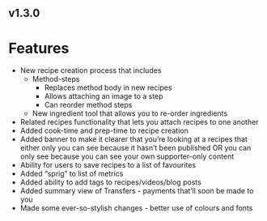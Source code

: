 v1.3.0
---

# Features

- New recipe creation process that includes
    - Method-steps
        - Replaces method body in new recipes
        - Allows attaching an image to a step
        - Can reorder method steps
    - New ingredient tool that allows you to re-order ingredients
- Related recipes functionality that lets you attach recipes to one another
- Added cook-time and prep-time to recipe creation
- Added banner to make it clearer that you’re looking at a recipes that either only you can see because it hasn’t been published OR you can only see because you can see your own supporter-only content
- Ability for users to save recipes to a list of favourites
- Added “sprig” to list of metrics
- Added ability to add tags to recipes/videos/blog posts
- Added summary view of Transfers - payments that’ll soon be made to you
- Made some ever-so-stylish changes - better use of colours and fonts
